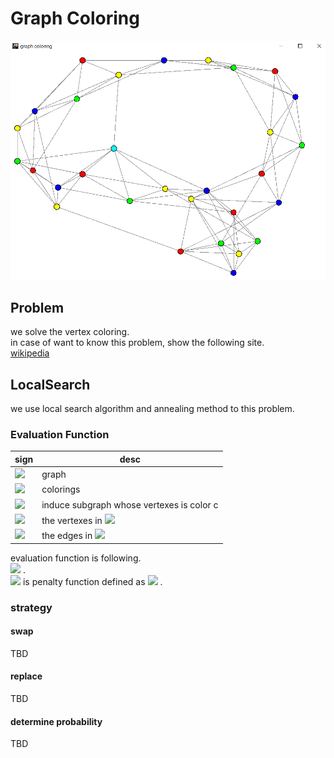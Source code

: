 # Graph Coloring
![](./pic/graph_coloring.png)

## Problem
we solve the vertex coloring.  
in case of want to know this problem, show the following site.  
[wikipedia](https://en.wikipedia.org/wiki/Graph_coloring)  

## LocalSearch
we use local search algorithm and annealing method to this problem.  

### Evaluation Function
| sign | desc |
| --- | --- |
| ![](https://render.githubusercontent.com/render/math?math=(V,E)) | graph |
| ![](https://render.githubusercontent.com/render/math?math=c) | colorings |
| ![](https://render.githubusercontent.com/render/math?math=g(c)) | induce subgraph whose vertexes is color c |
| ![](https://render.githubusercontent.com/render/math?math=V_c) | the vertexes in ![](https://render.githubusercontent.com/render/math?math=g(c)) |
| ![](https://render.githubusercontent.com/render/math?math=E_c) | the edges in ![](https://render.githubusercontent.com/render/math?math=g(c)) |

evaluation function is following.  
![](https://render.githubusercontent.com/render/math?math=eval=|c|%2B\frac{1}{\alpha}(\sum_{0}^{|c|}{P(c)}-|V|)) .  
![](https://render.githubusercontent.com/render/math?math=P(c)) is penalty function defined as ![](https://render.githubusercontent.com/render/math?math=P(c)=|V_c|^2%2B|E_c|)  .

### strategy
#### swap
TBD

#### replace
TBD

#### determine probability
TBD
